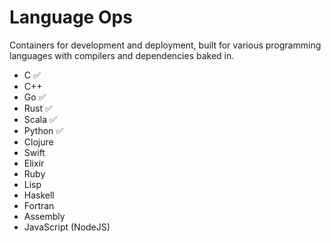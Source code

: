 # Language Ops

Containers for development and deployment, built for various programming languages with compilers and dependencies baked in.  

- C ✅
- C++
- Go ✅
- Rust ✅
- Scala ✅
- Python ✅
- Clojure
- Swift
- Elixir
- Ruby
- Lisp
- Haskell
- Fortran
- Assembly
- JavaScript (NodeJS)
